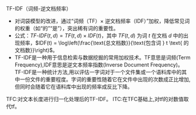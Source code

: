 TF-IDF（词频-逆文档频率）
- 对词袋模型的改进，通过“词频（TF）× 逆文档频率（IDF）”加权，降低常见词的权重（如“的”“是”），突出稀有词的重要性。
- 公式：$TF\text{-}IDF(t, d) = TF(t, d) \times IDF(t)$，其中 $TF(t, d)$ 为词 $t$ 在文档 $d$ 中的出现频率，$IDF(t) = \log\left(\frac{\text{总文档数}}{\text{包含词 } t \text{ 的文档数}}\right)$。
- TF-IDF是一种用于信息检索与数据挖掘的常用加权技术。TF意思是词频(Term Frequency),IDF意思是逆文本频率指数(Inverse Document Frequency)。TF-IDF是一种统计方法,用以评估一字词对于一个文件集或一个语料库中的其中一份文件的重要程度。字词的重要性随着它在文件中出现的次数成正比增加,但同时会随着它在语料库中出现的频率成反比下降。

TFC:对文本长度进行归一化处理后的TF-IDF。
ITC:在TFC基础上,对tf的对数值取代tf。